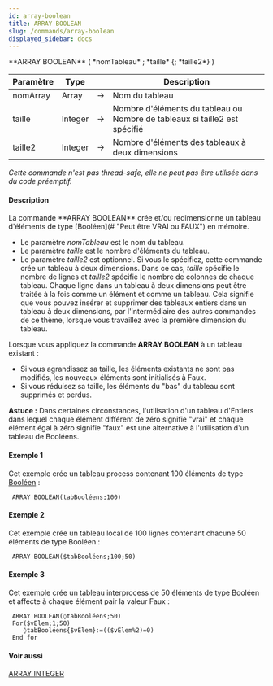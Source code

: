 ```yaml
---
id: array-boolean
title: ARRAY BOOLEAN
slug: /commands/array-boolean
displayed_sidebar: docs
---
```


<!--REF #_command_.ARRAY BOOLEAN.Syntax-->**ARRAY BOOLEAN** ( *nomTableau* ; *taille* {; *taille2*} )<!-- END REF-->
<!--REF #_command_.ARRAY BOOLEAN.Params-->
| Paramètre | Type |  | Description |
| --- | --- | --- | --- |
| nomArray | Array | &#8594;  | Nom du tableau |
| taille | Integer | &#8594;  | Nombre d'éléments du tableau ou Nombre de tableaux si taille2 est spécifié |
| taille2 | Integer | &#8594;  | Nombre d'éléments des tableaux à deux dimensions |

<!-- END REF-->

*Cette commande n'est pas thread-safe, elle ne peut pas être utilisée dans du code préemptif.*


#### Description 

<!--REF #_command_.ARRAY BOOLEAN.Summary-->La commande **ARRAY BOOLEAN** crée et/ou redimensionne un tableau d'éléments de type [Booléen](# "Peut être VRAI ou FAUX") en mémoire.<!-- END REF-->

* Le paramètre *nomTableau* est le nom du tableau.
* Le paramètre *taille* est le nombre d'éléments du tableau.
* Le paramètre *taille2* est optionnel. Si vous le spécifiez, cette commande crée un tableau à deux dimensions. Dans ce cas, *taille* spécifie le nombre de lignes et *taille2* spécifie le nombre de colonnes de chaque tableau. Chaque ligne dans un tableau à deux dimensions peut être traitée à la fois comme un élément et comme un tableau. Cela signifie que vous pouvez insérer et supprimer des tableaux entiers dans un tableau à deux dimensions, par l'intermédiaire des autres commandes de ce thème, lorsque vous travaillez avec la première dimension du tableau.

Lorsque vous appliquez la commande **ARRAY BOOLEAN** à un tableau existant :

* Si vous agrandissez sa taille, les éléments existants ne sont pas modifiés, les nouveaux éléments sont initialisés à Faux.
* Si vous réduisez sa taille, les éléments du "bas" du tableau sont supprimés et perdus.

**Astuce :** Dans certaines circonstances, l'utilisation d'un tableau d'Entiers dans lequel chaque élément différent de zéro signifie "vrai" et chaque élément égal à zéro signifie "faux" est une alternative à l'utilisation d'un tableau de Booléens.

#### Exemple 1 

Cet exemple crée un tableau process contenant 100 éléments de type [Booléen](# "Peut être VRAI ou FAUX") :

```4d
 ARRAY BOOLEAN(tabBooléens;100)
```

#### Exemple 2 

Cet exemple crée un tableau local de 100 lignes contenant chacune 50 éléments de type Booléen : 

```4d
 ARRAY BOOLEAN($tabBooléens;100;50)
```

#### Exemple 3 

Cet exemple crée un tableau interprocess de 50 éléments de type Booléen et affecte à chaque élément pair la valeur Faux :

```4d
 ARRAY BOOLEAN(◊tabBooléens;50)
 For($vElem;1;50)
    ◊tabBooléens{$vElem}:=(($vElem%2)=0)
 End for
```

#### Voir aussi 

[ARRAY INTEGER](array-integer.md)  